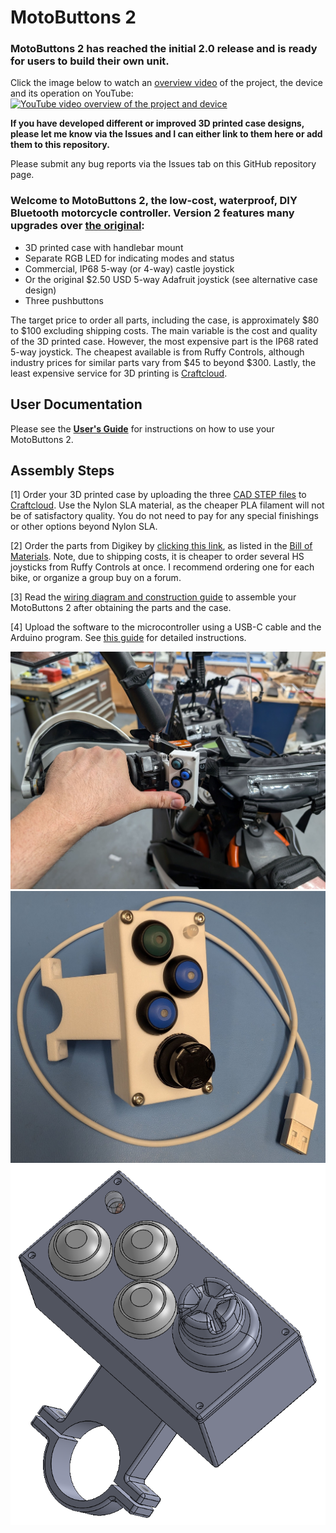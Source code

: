 # MotoButtons 2
### MotoButtons 2 has reached the initial 2.0 release and is ready for users to build their own unit.

Click the image below to watch an [overview video](https://www.youtube.com/watch?v=i00laBGHPMg) of the project, the device and its operation on YouTube:
[![YouTube video overview of the project and device](http://i.ytimg.com/vi/i00laBGHPMg/hqdefault.jpg)](https://www.youtube.com/watch?v=i00laBGHPMg)

**If you have developed different or improved 3D printed case designs, please let me know via the Issues and I can either link to them here or add them to this repository.**

Please submit any bug reports via the Issues tab on this GitHub repository page.

### Welcome to MotoButtons 2, the low-cost, waterproof, DIY Bluetooth motorcycle controller. Version 2 features many upgrades over [the original](https://github.com/joncox123/MotoButtons):
- 3D printed case with handlebar mount
- Separate RGB LED for indicating modes and status
- Commercial, IP68 5-way (or 4-way) castle joystick
 - Or the original $2.50 USD 5-way Adafruit joystick (see alternative case design) 
- Three pushbuttons

The target price to order all parts, including the case, is approximately $80 to $100 excluding shipping costs. The main variable is the cost and quality of the 3D printed case. However, the most expensive part is the IP68 rated 5-way joystick. The cheapest available is from Ruffy Controls, although industry prices for similar parts vary from $45 to beyond $300. Lastly, the least expensive service for 3D printing is [Craftcloud](https://craftcloud3d.com/).

## User Documentation
Please see the **[User's Guide](./UsersGuide/README.md)** for instructions on how to use your MotoButtons 2.

## Assembly Steps

[1] Order your 3D printed case by uploading the three [CAD STEP files](./Case/Parts) to [Craftcloud](https://craftcloud3d.com/). Use the Nylon SLA material, as the cheaper PLA filament will not be of satisfactory quality. You do not need to pay for any special finishings or other options beyond Nylon SLA.

[2] Order the parts from Digikey by [clicking this link](https://www.digikey.com/short/hzjjppm1), as listed in the [Bill of Materials](./Parts/BOM.csv). Note, due to shipping costs, it is cheaper to order several HS joysticks from Ruffy Controls at once. I recommend ordering one for each bike, or organize a group buy on a forum.

[3] Read the [wiring diagram and construction guide](./ConstructionGuide/README.md) to assemble your MotoButtons 2 after obtaining the parts and the case.

[4] Upload the software to the microcontroller using a USB-C cable and the Arduino program. See [this guide](./Programming/README.md) for detailed instructions.

<img src="ConstructionGuide/pics/MB_hand_demo.jpg" alt="Completed unit mounted to bike" width="600"/>
<img src="ConstructionGuide/pics/MB_assembled.jpg" alt="Assembled unit on electrical bench" width="600"/>
<img src="Case/MB2_Case.PNG" alt="3D Printed Case Model" width="600"/>
